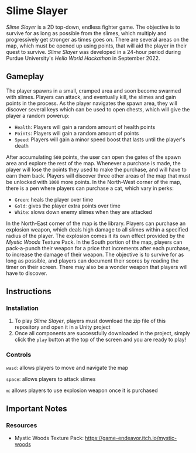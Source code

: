 # Slime Slayer
*Slime Slayer* is a 2D top-down, endless fighter game. The objective is to survive for as long as possible from the slimes, which multiply and progressively get stronger as times goes on. There are several areas on the map, which must be opened up using points, that will aid the player in their quest to survive. *Slime Slayer* was developed in a 24-hour period during Purdue University's *Hello World Hackathon* in September 2022.

## Gameplay
The player spawns in a small, cramped area and soon become swarmed with slimes. Players can attack, and eventually kill, the slimes and gain points in the process. As the player navigates the spawn area, they will discover several keys which can be used to open chests, which will give the player a random powerup:
- `Health`: Players will gain a random amount of health points
- `Points`: Players will gain a random amount of points
- `Speed`: Players will gain a minor speed boost that lasts until the player's death

After accumulating `500` points, the user can open the gates of the spawn area and explore the rest of the map. Whenever a purchase is made, the player will lose the points they used to make the purchase, and will have to earn them back. Players will discover three other areas of the map that must be unlocked with `1000` more points. In the North-West corner of the map, there is a pen where players can purchase a cat, which vary in perks:
- `Green`: heals the player over time
- `Gold`: gives the player extra points over time
- `White`: slows down enemy slimes when they are attacked

In the North-East corner of the map is the library. Players can purchase an explosion weapon, which deals high damage to all slimes within a specified radius of the player. The explosion comes it its own effect provided by the *Mystic Woods* Texture Pack. In the South portion of the map, players can pack-a-punch their weapon for a price that increments after each purchase, to increase the damage of their weapon. The objective is to survive for as long as possible, and players can document their scores by reading the timer on their screen. There may also be a wonder weapon that players will have to discover.

## Instructions
### Installation
1. To play *Slime Slayer*, players must download the zip file of this repository and open it in a Unity project
2. Once all components are successfully downloaded in the project, simply click the `play` button at the top of the screen and you are ready to play!

### Controls
`wasd`: allows players to move and navigate the map

`space`: allows players to attack slimes

`m`: allows players to use explosion weapon once it is purchased

## Important Notes
### Resources
- Mystic Woods Texture Pack: https://game-endeavor.itch.io/mystic-woods
